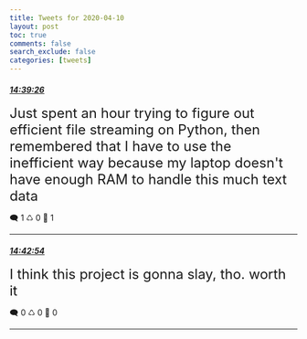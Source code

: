 ```yaml
---
title: Tweets for 2020-04-10
layout: post
toc: true
comments: false
search_exclude: false
categories: [tweets]
---
```



#### <a href = "https://twitter.com/deepfates/status/1248712214057377792">*14:39:26*</a>

<font size="5">Just spent an hour trying to figure out efficient file streaming on Python, then remembered that I have to use the inefficient way because my laptop doesn't have enough RAM to handle this much text data</font>



🗨️ 1 ♺ 0 🤍  1   

---
    
#### <a href = "https://twitter.com/deepfates/status/1248713088422924288">*14:42:54*</a>

<font size="5">I think this project is gonna slay, tho. worth it</font>



🗨️ 0 ♺ 0 🤍  0   

---
    
            
